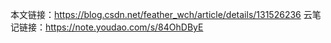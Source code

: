 本文链接：https://blog.csdn.net/feather_wch/article/details/131526236
云笔记链接：https://note.youdao.com/s/84OhDByE
